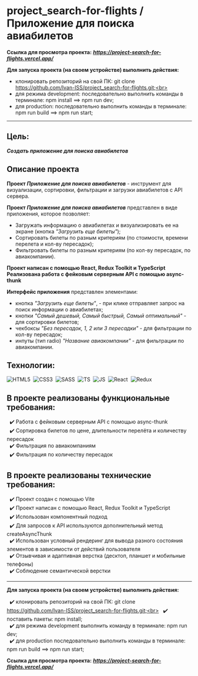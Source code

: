 # project_search-for-flights / Приложение для поиска авиабилетов

**Ссылка для просмотра проекта:** ***https://project-search-for-flights.vercel.app/***

**Для запуска проекта (на своем устройстве) выполнить действия:**

- клонировать репозиторий на свой ПК: git clone https://github.com/Ivan-ISS/project_search-for-flights.git;<br>
- для режима development: последовательно выполнить команды в терминале: npm install ==> npm run dev;<br>
- для production: последовательно выполнить команды в терминале: npm run build ==> npm run start;<br>

---

## Цель:
***Создать приложение для поиска авиабилетов***

## Описание проекта
__Проект *Приложение для поиска авиабилетов*__ - инструмент для визуализации, сортировки, фильтрации и загрузки авиабилетов с API сервера.<br>

__Проект *Приложение для поиска авиабилетов*__ представлен в виде приложения, которое позволяет:
- Загружать информацию о авиабилетах и визуализировать ее на экране (кнопка *"Загрузить еще билеты"*);
- Сортировать билеты по разным критериям (по стоимости, времени перелета и кол-ву пересадок);
- Фильтровать билеты по разным критериям (по кол-ву пересадок, по авиакомпании).<br>

**Проект написан с помощью React, Redux Toolkit и TypeScript**<br>
**Реализована работа с фейковым серверным API с помощью async-thunk**

__Интерфейс приложения__ представлен элементами:
- кнопка *"Загрузить еще билеты"*, - при клике отправляет запрос на поиск информации о авиабилетах;
- кнопки *"Самый дешевый, Самый быстрый, Самый оптимальный"* - для сортировки билетов;
- чекбоксы *"Без пересадок, 1, 2 или 3 пересадки"* - для фильтрации по кол-ву пересадок;
- инпуты (тип radio) *"Название авиакомпании"* - для фильтрации по авиакомпании.<br>

## Технологии:
<img src="https://img.shields.io/badge/HTML5-red?logo=html5&logoColor=white" alt="HTML5"/>&nbsp;
<img src="https://img.shields.io/badge/CSS3-blue?logo=css3&logoColor=white" alt="CSS3"/>&nbsp;
<img src="https://img.shields.io/badge/-Sass-DB7093?logo=sass&logoColor=white" alt="SASS"/>&nbsp;
<img src="https://img.shields.io/badge/-TypeScript-blue?logo=typescript&logoColor=white" alt="TS"/>&nbsp;
<img src="https://img.shields.io/badge/-JavaScript-f0db4f?logo=javaScript&logoColor=black" alt="JS"/>&nbsp;
<img src="https://img.shields.io/badge/-React-000000?logo=React&logoColor=#00fff" alt="React"/>&nbsp;
<img src="https://img.shields.io/badge/-Redux-8a2eb2?logo=Redux&logoColor=#00fff" alt="Redux"/>&nbsp;

## В проекте реализованы функциональные требования:

&nbsp; :heavy_check_mark: Работа с фейковым серверным API с помощью async-thunk<br>
&nbsp; :heavy_check_mark: Сортировка билетов по цене, длительности перелёта и количеству пересадок<br>
&nbsp; :heavy_check_mark: Фильтрация по авиакомпаниям<br>
&nbsp; :heavy_check_mark: Фильтрация по количеству пересадок<br>

## В проекте реализованы технические требования:
&nbsp; :heavy_check_mark: Проект создан с помощью Vite<br>
&nbsp; :heavy_check_mark: Проект написан с помощью React, Redux Toolkit и TypeScript<br>
&nbsp; :heavy_check_mark: Использован компонентный подход<br>
&nbsp; :heavy_check_mark: Для запросов к API используются дополнительный метод createAsyncThunk<br>
&nbsp; :heavy_check_mark: Использован условный рендеринг для вывода разного состояния элементов в зависимости от действий пользователя<br>
&nbsp; :heavy_check_mark: Отзывчивая и адаптивная верстка (десктоп, планшет и мобильные телефоны)<br>
&nbsp; :heavy_check_mark: Соблюдение семантической верстки<br>

---

**Для запуска проекта (на своем устройстве) выполнить действия:**

&nbsp; :heavy_check_mark: клонировать репозиторий на свой ПК: git clone https://github.com/Ivan-ISS/project_search-for-flights.git;<br>
&nbsp; :heavy_check_mark: поставить пакеты: npm install;<br>
&nbsp; :heavy_check_mark: для режима development выполнить команду в терминале: npm run dev;<br>
&nbsp; :heavy_check_mark: для production последовательно выполнить команды в терминале: npm run build ==> npm run start;<br>

**Ссылка для просмотра проекта:** ***https://project-search-for-flights.vercel.app/***